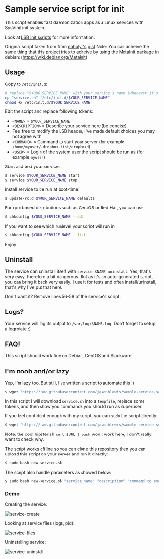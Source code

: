 # Sample service script for init

This script enables fast daemonization apps as a Linux services with SysVinit init system.

Look at [LSB init scripts](http://wiki.debian.org/LSBInitScripts) for more information.

Original script taken from from [naholyr's](https://github.com/naholyr) [gist](https://gist.github.com/naholyr/4275302)
Note: You can acheive the same thing that this project tries to acheive by using the MetaInit package in debian:
(https://wiki.debian.org/MetaInit)

## Usage

Copy to `/etc/init.d`:

```sh
# replace "$YOUR_SERVICE_NAME" with your service's name (whenever it's not enough obvious)
cp "service.sh" "/etc/init.d/$YOUR_SERVICE_NAME"
chmod +x /etc/init.d/$YOUR_SERVICE_NAME
```

Edit the script and replace following tokens:

* `<NAME>` = `$YOUR_SERVICE_NAME`
* `<DESCRIPTION>` = Describe your service here (be concise)
* Feel free to modify the LSB header, I've made default choices you may not agree with
* `<COMMAND>` = Command to start your server (for example `/home/myuser/.dropbox-dist/dropboxd`)
* `<USER>` = Login of the system user the script should be run as (for example `myuser`)

Start and test your service:

```sh
$ service $YOUR_SERVICE_NAME start
$ service $YOUR_SERVICE_NAME stop
```

Install service to be run at boot-time:

```sh
$ update-rc.d $YOUR_SERVICE_NAME defaults
```
For rpm based distributions such as CentOS or Red Hat, you can use

```sh
$ chkconfig $YOUR_SERVICE_NAME --add
```
If you want to see which runlevel your script will run in

```sh
$ chkconfig $YOUR_SERVICE_NAME --list
```

Enjoy

## Uninstall

The service can uninstall itself with `service $NAME uninstall`. Yes, that's very easy, therefore a bit dangerous. But as it's an auto-generated script, you can bring it back very easily. I use it for tests and often install/uninstall, that's why I've put that here.

Don't want it? Remove lines 56-58 of the service's script.

## Logs?

Your service will log its output to `/var/log/$NAME.log`. Don't forget to setup a logrotate :)

## FAQ!

This script should work fine on Debian, CentOS and Slackware.

## I'm noob and/or lazy

Yep, I'm lazy too. But still, I've written a script to automate this :)

```sh
$ wget 'https://raw.githubusercontent.com/jasonblewis/sample-service-script/master/new-service.sh' && bash new-service.sh
```

In this script I will download `service.sh` into a `tempfile`, replace some tokens, and then show you commands you should run as superuser.

If you feel confident enough with my script, you can `sudo` the script directly:

```sh
$ wget 'https://raw.githubusercontent.com/jasonblewis/sample-service-script/master/new-service.sh' && sudo bash new-service.sh
```

Note: the cool hipsterish `curl $URL | bash` won't work here, I don't really want to check why.

The script works offline so you can clone this repository then you can upload this script on your server and run it 
directly:

```sh
$ sudo bash new-service.sh
```

The script also handle parameters as showed below:

```sh
$ sudo bash new-service.sh "service_name" "description" "command to execute" "user which executes the command"
```

### Demo

Creating the service:

![service-create](screenshots/service-create.png)

Looking at service files (logs, pid):

![service-files](screenshots/service-files.png)

Uninstalling service:

![service-uninstall](screenshots/service-uninstall.png)
